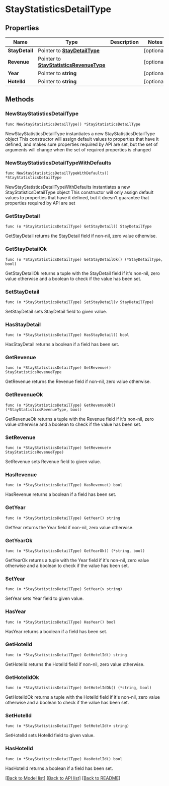 # StayStatisticsDetailType

## Properties

Name | Type | Description | Notes
------------ | ------------- | ------------- | -------------
**StayDetail** | Pointer to [**StayDetailType**](StayDetailType.md) |  | [optional] 
**Revenue** | Pointer to [**StayStatisticsRevenueType**](StayStatisticsRevenueType.md) |  | [optional] 
**Year** | Pointer to **string** |  | [optional] 
**HotelId** | Pointer to **string** |  | [optional] 

## Methods

### NewStayStatisticsDetailType

`func NewStayStatisticsDetailType() *StayStatisticsDetailType`

NewStayStatisticsDetailType instantiates a new StayStatisticsDetailType object
This constructor will assign default values to properties that have it defined,
and makes sure properties required by API are set, but the set of arguments
will change when the set of required properties is changed

### NewStayStatisticsDetailTypeWithDefaults

`func NewStayStatisticsDetailTypeWithDefaults() *StayStatisticsDetailType`

NewStayStatisticsDetailTypeWithDefaults instantiates a new StayStatisticsDetailType object
This constructor will only assign default values to properties that have it defined,
but it doesn't guarantee that properties required by API are set

### GetStayDetail

`func (o *StayStatisticsDetailType) GetStayDetail() StayDetailType`

GetStayDetail returns the StayDetail field if non-nil, zero value otherwise.

### GetStayDetailOk

`func (o *StayStatisticsDetailType) GetStayDetailOk() (*StayDetailType, bool)`

GetStayDetailOk returns a tuple with the StayDetail field if it's non-nil, zero value otherwise
and a boolean to check if the value has been set.

### SetStayDetail

`func (o *StayStatisticsDetailType) SetStayDetail(v StayDetailType)`

SetStayDetail sets StayDetail field to given value.

### HasStayDetail

`func (o *StayStatisticsDetailType) HasStayDetail() bool`

HasStayDetail returns a boolean if a field has been set.

### GetRevenue

`func (o *StayStatisticsDetailType) GetRevenue() StayStatisticsRevenueType`

GetRevenue returns the Revenue field if non-nil, zero value otherwise.

### GetRevenueOk

`func (o *StayStatisticsDetailType) GetRevenueOk() (*StayStatisticsRevenueType, bool)`

GetRevenueOk returns a tuple with the Revenue field if it's non-nil, zero value otherwise
and a boolean to check if the value has been set.

### SetRevenue

`func (o *StayStatisticsDetailType) SetRevenue(v StayStatisticsRevenueType)`

SetRevenue sets Revenue field to given value.

### HasRevenue

`func (o *StayStatisticsDetailType) HasRevenue() bool`

HasRevenue returns a boolean if a field has been set.

### GetYear

`func (o *StayStatisticsDetailType) GetYear() string`

GetYear returns the Year field if non-nil, zero value otherwise.

### GetYearOk

`func (o *StayStatisticsDetailType) GetYearOk() (*string, bool)`

GetYearOk returns a tuple with the Year field if it's non-nil, zero value otherwise
and a boolean to check if the value has been set.

### SetYear

`func (o *StayStatisticsDetailType) SetYear(v string)`

SetYear sets Year field to given value.

### HasYear

`func (o *StayStatisticsDetailType) HasYear() bool`

HasYear returns a boolean if a field has been set.

### GetHotelId

`func (o *StayStatisticsDetailType) GetHotelId() string`

GetHotelId returns the HotelId field if non-nil, zero value otherwise.

### GetHotelIdOk

`func (o *StayStatisticsDetailType) GetHotelIdOk() (*string, bool)`

GetHotelIdOk returns a tuple with the HotelId field if it's non-nil, zero value otherwise
and a boolean to check if the value has been set.

### SetHotelId

`func (o *StayStatisticsDetailType) SetHotelId(v string)`

SetHotelId sets HotelId field to given value.

### HasHotelId

`func (o *StayStatisticsDetailType) HasHotelId() bool`

HasHotelId returns a boolean if a field has been set.


[[Back to Model list]](../README.md#documentation-for-models) [[Back to API list]](../README.md#documentation-for-api-endpoints) [[Back to README]](../README.md)


